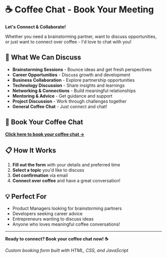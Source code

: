 # ☕ Coffee Chat - Book Your Meeting

**Let's Connect & Collaborate!**

Whether you need a brainstorming partner, want to discuss opportunities, or just want to connect over coffee - I'd love to chat with you!

## 🎯 What We Can Discuss

- **Brainstorming Sessions** - Bounce ideas and get fresh perspectives
- **Career Opportunities** - Discuss growth and development
- **Business Collaboration** - Explore partnership opportunities  
- **Technology Discussion** - Share insights and learnings
- **Networking & Connections** - Build meaningful relationships
- **Mentoring & Advice** - Get guidance and support
- **Project Discussion** - Work through challenges together
- **General Coffee Chat** - Just connect and chat!

## 🚀 Book Your Coffee Chat

[**Click here to book your coffee chat →**](index.html)

## 📋 How It Works

1. **Fill out the form** with your details and preferred time
2. **Select a topic** you'd like to discuss
3. **Get confirmation** via email
4. **Connect over coffee** and have a great conversation!

## 💡 Perfect For

- Product Managers looking for brainstorming partners
- Developers seeking career advice
- Entrepreneurs wanting to discuss ideas
- Anyone who loves meaningful coffee conversations!

---

**Ready to connect? Book your coffee chat now! ☕**

*Custom booking form built with HTML, CSS, and JavaScript*